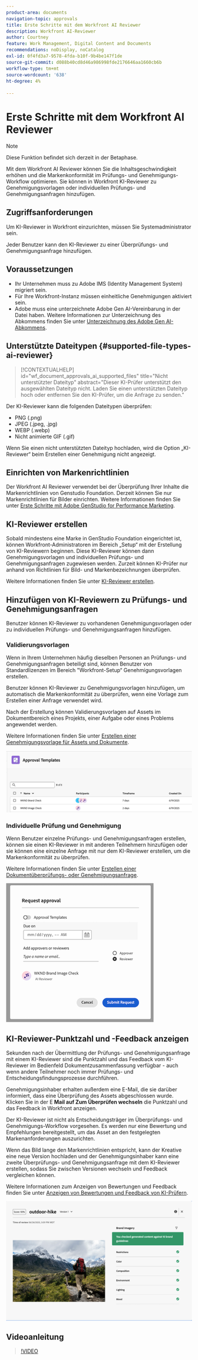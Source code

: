 ```yaml
---
product-area: documents
navigation-topic: approvals
title: Erste Schritte mit dem Workfront AI Reviewer
description: Workfront AI-Reviewer
author: Courtney
feature: Work Management, Digital Content and Documents
recommendations: noDisplay, noCatalog
exl-id: 0f4fd3a7-9578-4fda-b10f-9b4be147f1de
source-git-commit: d088b40cd8d46a986998fde2176646aa1660cb6b
workflow-type: tm+mt
source-wordcount: '638'
ht-degree: 4%

---
```


# Erste Schritte mit dem Workfront AI Reviewer

>[!NOTE]
>
>Diese Funktion befindet sich derzeit in der Betaphase.

Mit dem Workfront AI Reviewer können Sie die Inhaltsgeschwindigkeit erhöhen und die Markenkonformität im Prüfungs- und Genehmigungs-Workflow optimieren. Sie können in Workfront KI-Reviewer zu Genehmigungsvorlagen oder individuellen Prüfungs- und Genehmigungsanfragen hinzufügen.

## Zugriffsanforderungen

Um KI-Reviewer in Workfront einzurichten, müssen Sie Systemadministrator sein.

Jeder Benutzer kann den KI-Reviewer zu einer Überprüfungs- und Genehmigungsanfrage hinzufügen.


## Voraussetzungen

* Ihr Unternehmen muss zu Adobe IMS (Identity Management System) migriert sein.
* Für Ihre Workfront-Instanz müssen einheitliche Genehmigungen aktiviert sein.
* Adobe muss eine unterzeichnete Adobe Gen AI-Vereinbarung in der Datei haben.
Weitere Informationen zur Unterzeichnung des Abkommens finden Sie unter [Unterzeichnung des Adobe Gen AI-Abkommens](/help/quicksilver/workfront-basics/ai-assistant/ai-assistant-overview.md#sign-the-adobe-gen-ai-agreement).


## Unterstützte Dateitypen {#supported-file-types-ai-reviewer}

>[!CONTEXTUALHELP]
>id="wf_document_approvals_ai_supported_files"
>title="Nicht unterstützter Dateityp"
>abstract="Dieser KI-Prüfer unterstützt den ausgewählten Dateityp nicht. Laden Sie einen unterstützten Dateityp hoch oder entfernen Sie den KI-Prüfer, um die Anfrage zu senden."

Der KI-Reviewer kann die folgenden Dateitypen überprüfen:

* PNG (.png)
* JPEG (.jpeg, .jpg)
* WEBP (.webp)
* Nicht animierte GIF (.gif)

Wenn Sie einen nicht unterstützten Dateityp hochladen, wird die Option „KI-Reviewer“ beim Erstellen einer Genehmigung nicht angezeigt.

## Einrichten von Markenrichtlinien

Der Workfront AI Reviewer verwendet bei der Überprüfung Ihrer Inhalte die Markenrichtlinien von Genstudio Foundation. Derzeit können Sie nur Markenrichtlinien für Bilder einrichten. Weitere Informationen finden Sie unter [Erste Schritte mit Adobe GenStudio for Performance Marketing](https://experienceleague.adobe.com/en/docs/genstudio-for-performance-marketing/user-guide/get-started).


## KI-Reviewer erstellen

Sobald mindestens eine Marke in GenStudio Foundation eingerichtet ist, können Workfront-Administratoren im Bereich „Setup“ mit der Erstellung von KI-Reviewern beginnen. Diese KI-Reviewer können dann Genehmigungsvorlagen und individuellen Prüfungs- und Genehmigungsanfragen zugewiesen werden. Zurzeit können KI-Prüfer nur anhand von Richtlinien für Bild- und Markenbezeichnungen überprüfen.

Weitere Informationen finden Sie unter [KI-Reviewer erstellen](/help/quicksilver/review-and-approve-work/document-reviews-and-approvals/set-up-ai-reviewer.md).

## Hinzufügen von KI-Reviewern zu Prüfungs- und Genehmigungsanfragen

Benutzer können KI-Reviewer zu vorhandenen Genehmigungsvorlagen oder zu individuellen Prüfungs- und Genehmigungsanfragen hinzufügen.

### Validierungsvorlagen

Wenn in Ihrem Unternehmen häufig dieselben Personen an Prüfungs- und Genehmigungsanfragen beteiligt sind, können Benutzer von Standardlizenzen im Bereich &quot;Workfront-Setup“ Genehmigungsvorlagen erstellen.

Benutzer können KI-Reviewer zu Genehmigungsvorlagen hinzufügen, um automatisch die Markenkonformität zu überprüfen, wenn eine Vorlage zum Erstellen einer Anfrage verwendet wird.

Nach der Erstellung können Validierungsvorlagen auf Assets im Dokumentbereich eines Projekts, einer Aufgabe oder eines Problems angewendet werden.

Weitere Informationen finden Sie unter [Erstellen einer Genehmigungsvorlage für Assets und Dokumente](/help/quicksilver/review-and-approve-work/document-reviews-and-approvals/manage-document-approvals/create-approval-template.md).

![Vorlagenliste mit KI-Reviewern](assets/ai-review-templates.png)

### Individuelle Prüfung und Genehmigung

Wenn Benutzer einzelne Prüfungs- und Genehmigungsanfragen erstellen, können sie einen KI-Reviewer in mit anderen Teilnehmern hinzufügen oder sie können eine einzelne Anfrage mit nur dem KI-Reviewer erstellen, um die Markenkonformität zu überprüfen.

Weitere Informationen finden Sie unter [Erstellen einer Dokumentüberprüfungs- oder Genehmigungsanfrage](/help/quicksilver/review-and-approve-work/document-reviews-and-approvals/manage-document-approvals/create-a-document-approval.md).


![KI-Prüfer wurde der individuellen Genehmigungsanfrage hinzugefügt](assets/ad-ai-reviewer-to-request.png)

## KI-Reviewer-Punktzahl und -Feedback anzeigen

Sekunden nach der Übermittlung der Prüfungs- und Genehmigungsanfrage mit einem KI-Reviewer sind die Punktzahl und das Feedback vom KI-Reviewer im Bedienfeld Dokumentzusammenfassung verfügbar - auch wenn andere Teilnehmer noch immer Prüfungs- und Entscheidungsfindungsprozesse durchführen.

Genehmigungsinhaber erhalten außerdem eine E-Mail, die sie darüber informiert, dass eine Überprüfung des Assets abgeschlossen wurde. Klicken Sie in der E **Mail auf Zum Überprüfen wechseln** die Punktzahl und das Feedback in Workfront anzeigen.

Der KI-Reviewer ist nicht als Entscheidungsträger im Überprüfungs- und Genehmigungs-Workflow vorgesehen. Es werden nur eine Bewertung und Empfehlungen bereitgestellt, um das Asset an den festgelegten Markenanforderungen auszurichten.

Wenn das Bild lange den Markenrichtlinien entspricht, kann der Kreative eine neue Version hochladen und der Genehmigungsinhaber kann eine zweite Überprüfungs- und Genehmigungsanfrage mit dem KI-Reviewer erstellen, sodass Sie zwischen Versionen wechseln und Feedback vergleichen können.

Weitere Informationen zum Anzeigen von Bewertungen und Feedback finden Sie unter [Anzeigen von Bewertungen und Feedback von KI-Prüfern](/help/quicksilver/review-and-approve-work/document-reviews-and-approvals/view-ai-reviewer-feedback.md).


![KI-Reviewer-Feedback](assets/ai-reviewer-feedback.png)


## Videoanleitung

>[!VIDEO](https://video.tv.adobe.com/v/3470847/)